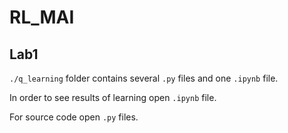 # RL_MAI

## Lab1
`./q_learning` folder contains several `.py` files and one `.ipynb` file.

In order to see results of learning open `.ipynb` file.

For source code open `.py` files.